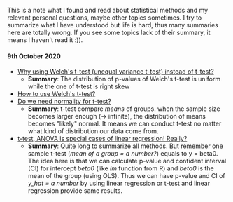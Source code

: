 This is a note what I found and read about statistical methods and my relevant personal questions, maybe other topics sometimes.
I try to summarize what I have understood but life is hard, thus many summaries here are totally wrong. If you see some topics lack of their summary,
it means I haven't read it :)).

#### 9th October 2020
- [Why using Welch's t-test (unequal variance t-test) instead of t-test?](https://daniellakens.blogspot.com/2015/01/always-use-welchs-t-test-instead-of.html)
  - **Summary**: The distribution of p-values of Welch's t-test is uniform while the one of t-test is right skew
- [How to use Welch's t-test?](https://academic.oup.com/beheco/article/17/4/688/215960)
- [Do we need normality for t-test?](https://thestatsgeek.com/2013/09/28/the-t-test-and-robustness-to-non-normality/)
  - **Summary**: t-test compare *means* of groups. when the sample size becomes larger enough (-> infinite), the distribution of means becomes "likely" normal.
  It means we can conduct t-test no matter what kind of distribution our data come from.
- [t-test, ANOVA is special cases of linear regression! Really?](https://lindeloev.github.io/tests-as-linear/#42_paired_samples_t-test_and_wilcoxon_matched_pairs)
  - **Summary**: Quite long to summarize all methods. But remember one sample t-test (*mean of a group = a number?*) equals to y = beta0. The idea here is that
  we can calculate p-value and confident interval (CI) for intercept *beta0* (like *lm* function from R) and *beta0* is the mean of the group (using OLS). Thus we can
  have p-value and CI of *y_hat = a number* by using linear regression or t-test and linear regression provide same results.
  
